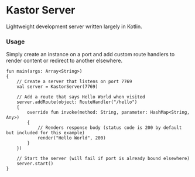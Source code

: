 Kastor Server
=============

Lightweight development server written largely in Kotlin.

### Usage

Simply create an instance on a port and add custom route handlers to render content or redirect to another elsewhere.

```
fun main(args: Array<String>)
{
    // Create a server that listens on port 7769
    val server = KastorServer(7769)

    // Add a route that says Hello World when visited
    server.addRoute(object: RouteHandler("/hello")
    {
        override fun invoke(method: String, parameter: HashMap<String, Any>)
        {
            // Renders response body (status code is 200 by default but included for this example)
            render("Hello World", 200)
        }
    })

    // Start the server (will fail if port is already bound elsewhere)
    server.start()
}
```